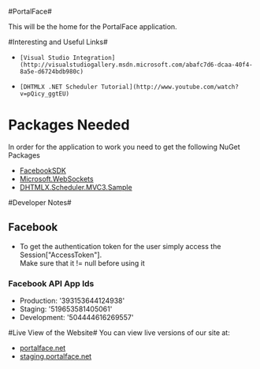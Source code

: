 #PortalFace#

This will be the home for the PortalFace application.


#Interesting and Useful Links#

*     [Visual Studio Integration](http://visualstudiogallery.msdn.microsoft.com/abafc7d6-dcaa-40f4-8a5e-d6724bdb980c)
*     [DHTMLX .NET Scheduler Tutorial](http://www.youtube.com/watch?v=pQicy_ggtEU)

# Packages Needed #
In order for the application to work you need to get the following NuGet Packages

*    [FacebookSDK](http://nuget.org/packages/Facebook/)
*    [Microsoft.WebSockets](http://nuget.org/packages/Microsoft.WebSockets)
*    [DHTMLX.Scheduler.MVC3.Sample](http://nuget.org/packages/DHTMLX.Scheduler.MVC3.Sample)

#Developer Notes#

## Facebook ##
*    To get the authentication token for the user simply access the Session["AccessToken"].   
        Make sure that it != null before using it

### Facebook API App Ids ###
*    Production: 	'393153644124938'  
*    Staging: 		'519653581405061'  
*    Development: 	'504444616269557'  



#Live View of the Website#
You can view live versions of our site at:  
*    [portalface.net](http://portalface.net)
*    [staging.portalface.net](http://staging.portalface.net)


